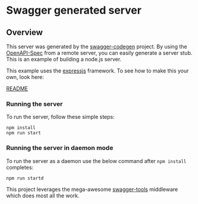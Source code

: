 # Swagger generated server

## Overview
This server was generated by the [swagger-codegen](https://github.com/swagger-api/swagger-codegen) project.  By using the [OpenAPI-Spec](https://github.com/OAI/OpenAPI-Specification) from a remote server, you can easily generate a server stub.  This is an example of building a node.js server.

This example uses the [expressjs](http://expressjs.com/) framework.  To see how to make this your own, look here:

[README](https://github.com/swagger-api/swagger-codegen/blob/master/README.md)

### Running the server
To run the server, follow these simple steps:

```
npm install
npm run start
```

### Running the server in daemon mode
To run the server as a daemon use the below command after `npm install` completes:

```
npm run startd
```

This project leverages the mega-awesome [swagger-tools](https://github.com/apigee-127/swagger-tools) middleware which does most all the work.
